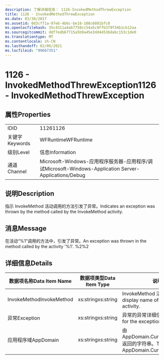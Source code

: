 ```yaml
---
description: 了解详细信息： 1126-InvokedMethodThrewException
title: 1126 - InvokedMethodThrewException
ms.date: 03/30/2017
ms.assetid: 0d3cff1a-97e6-4b6c-be18-108c6881bfc0
ms.openlocfilehash: 35c4311a4ab7750cc54a5c9ffb379f34b1cb12aa
ms.sourcegitcommit: ddf7edb67715a5b9a45e3dd44536dabc153c1de0
ms.translationtype: MT
ms.contentlocale: zh-CN
ms.lasthandoff: 02/06/2021
ms.locfileid: "99667351"
---
```

# <a name="1126---invokedmethodthrewexception"></a><span data-ttu-id="3c92e-103">1126 - InvokedMethodThrewException</span><span class="sxs-lookup"><span data-stu-id="3c92e-103">1126 - InvokedMethodThrewException</span></span>

## <a name="properties"></a><span data-ttu-id="3c92e-104">属性</span><span class="sxs-lookup"><span data-stu-id="3c92e-104">Properties</span></span>  
  
|||  
|-|-|  
|<span data-ttu-id="3c92e-105">ID</span><span class="sxs-lookup"><span data-stu-id="3c92e-105">ID</span></span>|<span data-ttu-id="3c92e-106">1126</span><span class="sxs-lookup"><span data-stu-id="3c92e-106">1126</span></span>|  
|<span data-ttu-id="3c92e-107">关键字</span><span class="sxs-lookup"><span data-stu-id="3c92e-107">Keywords</span></span>|<span data-ttu-id="3c92e-108">WFRuntime</span><span class="sxs-lookup"><span data-stu-id="3c92e-108">WFRuntime</span></span>|  
|<span data-ttu-id="3c92e-109">级别</span><span class="sxs-lookup"><span data-stu-id="3c92e-109">Level</span></span>|<span data-ttu-id="3c92e-110">信息</span><span class="sxs-lookup"><span data-stu-id="3c92e-110">Information</span></span>|  
|<span data-ttu-id="3c92e-111">通道</span><span class="sxs-lookup"><span data-stu-id="3c92e-111">Channel</span></span>|<span data-ttu-id="3c92e-112">Microsoft-Windows-应用程序服务器-应用程序/调试</span><span class="sxs-lookup"><span data-stu-id="3c92e-112">Microsoft-Windows-Application Server-Applications/Debug</span></span>|  
  
## <a name="description"></a><span data-ttu-id="3c92e-113">说明</span><span class="sxs-lookup"><span data-stu-id="3c92e-113">Description</span></span>  

 <span data-ttu-id="3c92e-114">指示 InvokeMethod 活动调用的方法引发了异常。</span><span class="sxs-lookup"><span data-stu-id="3c92e-114">Indicates an exception was thrown by the method called by the InvokeMethod activity.</span></span>  
  
## <a name="message"></a><span data-ttu-id="3c92e-115">消息</span><span class="sxs-lookup"><span data-stu-id="3c92e-115">Message</span></span>  

 <span data-ttu-id="3c92e-116">在活动“%1”调用的方法中，引发了异常。</span><span class="sxs-lookup"><span data-stu-id="3c92e-116">An exception was thrown in the method called by the activity '%1'.</span></span> <span data-ttu-id="3c92e-117">%2</span><span class="sxs-lookup"><span data-stu-id="3c92e-117">%2</span></span>  
  
## <a name="details"></a><span data-ttu-id="3c92e-118">详细信息</span><span class="sxs-lookup"><span data-stu-id="3c92e-118">Details</span></span>  
  
|<span data-ttu-id="3c92e-119">数据项名称</span><span class="sxs-lookup"><span data-stu-id="3c92e-119">Data Item Name</span></span>|<span data-ttu-id="3c92e-120">数据项类型</span><span class="sxs-lookup"><span data-stu-id="3c92e-120">Data Item Type</span></span>|<span data-ttu-id="3c92e-121">说明</span><span class="sxs-lookup"><span data-stu-id="3c92e-121">Description</span></span>|  
|--------------------|--------------------|-----------------|  
|<span data-ttu-id="3c92e-122">InvokeMethod</span><span class="sxs-lookup"><span data-stu-id="3c92e-122">InvokeMethod</span></span>|<span data-ttu-id="3c92e-123">xs:string</span><span class="sxs-lookup"><span data-stu-id="3c92e-123">xs:string</span></span>|<span data-ttu-id="3c92e-124">InvokeMethod 活动的显示名称。</span><span class="sxs-lookup"><span data-stu-id="3c92e-124">The display name of the InvokeMethod activity.</span></span>|  
|<span data-ttu-id="3c92e-125">异常</span><span class="sxs-lookup"><span data-stu-id="3c92e-125">Exception</span></span>|<span data-ttu-id="3c92e-126">xs:string</span><span class="sxs-lookup"><span data-stu-id="3c92e-126">xs:string</span></span>|<span data-ttu-id="3c92e-127">异常的异常详细信息</span><span class="sxs-lookup"><span data-stu-id="3c92e-127">The exception details for the exception</span></span>|  
|<span data-ttu-id="3c92e-128">应用程序域</span><span class="sxs-lookup"><span data-stu-id="3c92e-128">AppDomain</span></span>|<span data-ttu-id="3c92e-129">xs:string</span><span class="sxs-lookup"><span data-stu-id="3c92e-129">xs:string</span></span>|<span data-ttu-id="3c92e-130">由 AppDomain.CurrentDomain.FriendlyName 返回的字符串。</span><span class="sxs-lookup"><span data-stu-id="3c92e-130">The string returned by AppDomain.CurrentDomain.FriendlyName.</span></span>|

